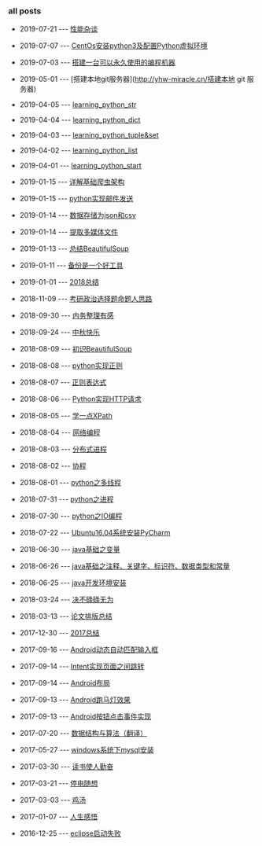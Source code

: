 ### all posts

* 2019-07-21 --- [性能杂谈](http://yhw-miracle.cn/性能杂谈)

* 2019-07-07 --- [CentOs安装python3及配置Python虚拟环境](http://yhw-miracle.cn/CentOs安装python3及配置Python虚拟环境)
* 2019-07-03 --- [搭建一台可以永久使用的编程机器](http://yhw-miracle.cn/搭建一台可以永久使用的编程机器)
* 2019-05-01 --- [搭建本地git服务器](http://yhw-miracle.cn/搭建本地 git 服务器)
* 2019-04-05 --- [learning_python_str](http://yhw-miracle.cn/learning_python_str)
* 2019-04-04 --- [learning_python_dict](http://yhw-miracle.cn/learning_python_dict)
* 2019-04-03 --- [learning_python_tuple&set](http://yhw-miracle.cn/learning_python_tuple&set)
* 2019-04-02 --- [learning_python_list](http://yhw-miracle.cn/learning_python_list)
* 2019-04-01 --- [learning_python_start](http://yhw-miracle.cn/learning_python_start)
* 2019-01-15 --- [详解基础爬虫架构](http://yhw-miracle.cn/详解基础爬虫架构)
* 2019-01-15 --- [python实现邮件发送](http://yhw-miracle.cn/python实现邮件发送)
* 2019-01-14 --- [数据存储为json和csv](http://yhw-miracle.cn/数据存储为json和csv)
* 2019-01-14 --- [提取多媒体文件](http://yhw-miracle.cn/提取多媒体文件)
* 2019-01-13 --- [总结BeautifulSoup](http://yhw-miracle.cn/总结BeautifulSoup)
* 2019-01-11 --- [备份是一个好工具](http://yhw-miracle.cn/备份是一个好工具)
* 2019-01-01 --- [2018总结](http://yhw-miracle.cn/2018总结)
* 2018-11-09 --- [考研政治选择题命题人思路](http://yhw-miracle.cn/考研政治选择题命题人思路)
* 2018-09-30 --- [内务整理有感](http://yhw-miracle.cn/内务整理有感)
* 2018-09-24 --- [中秋快乐](http://yhw-miracle.cn/中秋快乐)
* 2018-08-09 --- [初识BeautifulSoup](http://yhw-miracle.cn/初识BeautifulSoup)
* 2018-08-08 --- [python实现正则](http://yhw-miracle.cn/python实现正则)
* 2018-08-07 --- [正则表达式](http://yhw-miracle.cn/正则表达式)
* 2018-08-06 --- [Python实现HTTP请求](http://yhw-miracle.cn/Python实现HTTP请求)
* 2018-08-05 --- [学一点XPath](http://yhw-miracle.cn/学一点XPath)
* 2018-08-04 --- [网络编程](http://yhw-miracle.cn/网络编程)
* 2018-08-03 --- [分布式进程](http://yhw-miracle.cn/分布式进程)
* 2018-08-02 --- [协程](http://yhw-miracle.cn/协程)
* 2018-08-01 --- [python之多线程](http://yhw-miracle.cn/python之多线程)
* 2018-07-31 --- [python之进程](http://yhw-miracle.cn/python之进程)
* 2018-07-30 --- [python之IO编程](http://yhw-miracle.cn/python之IO编程)
* 2018-07-22 --- [Ubuntu16.04系统安装PyCharm](http://yhw-miracle.cn/Ubuntu16.04系统安装PyCharm)
* 2018-06-30 --- [java基础之变量](http://yhw-miracle.cn/java基础之变量)
* 2018-06-26 --- [java基础之注释、关键字、标识符、数据类型和常量](http://yhw-miracle.cn/java基础之注释、关键字、标识符、数据类型和常量)
* 2018-06-25 --- [java开发环境安装](http://yhw-miracle.cn/java开发环境安装)
* 2018-03-24 --- [决不碌碌无为](http://yhw-miracle.cn/决不碌碌无为)
* 2018-03-13 --- [论文排版总结](http://yhw-miracle.cn/论文排版总结)
* 2017-12-30 --- [2017总结](http://yhw-miracle.cn/2017总结)
* 2017-09-16 --- [Android动态自动匹配输入框](http://yhw-miracle.cn/Android动态自动匹配输入框)
* 2017-09-14 --- [Intent实现页面之间跳转](http://yhw-miracle.cn/Intent实现页面之间跳转)
* 2017-09-14 --- [Android布局](http://yhw-miracle.cn/Android布局)
* 2017-09-13 --- [Android跑马灯效果](http://yhw-miracle.cn/Android跑马灯效果)
* 2017-09-13 --- [Android按钮点击事件实现](http://yhw-miracle.cn/Android按钮点击事件实现)
* 2017-07-20 --- [数据结构与算法（翻译）](http://yhw-miracle.cn/数据结构与算法（翻译）)
* 2017-05-27 --- [windows系统下mysql安装](http://yhw-miracle.cn/windows系统下mysql安装)
* 2017-03-30 --- [读书使人勤奋](http://yhw-miracle.cn/读书使人勤奋)
* 2017-03-21 --- [停电随想](http://yhw-miracle.cn/停电随想)
* 2017-03-03 --- [鸡汤](http://yhw-miracle.cn/鸡汤)
* 2017-01-07 --- [人生感悟](http://yhw-miracle.cn/人生感悟)
* 2016-12-25 --- [eclipse启动失败](http://yhw-miracle.cn/eclipse启动失败)
